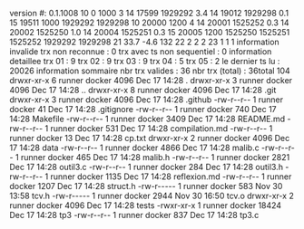 version #: 0.1.1008
10 0 1000 3
14 17599 1929292 3.4
14 19012 1929298 0.1
15 19511 1000 1929292 1929298 
10 20000 1200 4
14 20001 1525252 0.3
14 20002 1525250 1.0
14 20004 1525251 0.3
15 20005 1200 1525250 1525251 1525252 1929292 1929298 
21 33.7 -4.6 132
22 2 2 2
23 1 1 1
information invalide
  trx non reconnue : 0
  trx avec ts non sequentiel : 0
information detaillee
  trx 01 : 9
  trx 02 : 9
  trx 03 : 9
  trx 04 : 5
  trx 05 : 2
  le dernier ts lu : 20026
information sommaire
  nbr trx valides : 36
  nbr trx (total) : 36total 104
drwxr-xr-x 6 runner docker  4096 Dec 17 14:28 .
drwxr-xr-x 3 runner docker  4096 Dec 17 14:28 ..
drwxr-xr-x 8 runner docker  4096 Dec 17 14:28 .git
drwxr-xr-x 3 runner docker  4096 Dec 17 14:28 .github
-rw-r--r-- 1 runner docker    41 Dec 17 14:28 .gitignore
-rw-r--r-- 1 runner docker   740 Dec 17 14:28 Makefile
-rw-r--r-- 1 runner docker  3409 Dec 17 14:28 README.md
-rw-r--r-- 1 runner docker   531 Dec 17 14:28 compilation.md
-rw-r--r-- 1 runner docker    13 Dec 17 14:28 cp.txt
drwxr-xr-x 2 runner docker  4096 Dec 17 14:28 data
-rw-r--r-- 1 runner docker  4866 Dec 17 14:28 malib.c
-rw-r--r-- 1 runner docker   465 Dec 17 14:28 malib.h
-rw-r--r-- 1 runner docker  2821 Dec 17 14:28 outil3.c
-rw-r--r-- 1 runner docker   284 Dec 17 14:28 outil3.h
-rw-r--r-- 1 runner docker  1135 Dec 17 14:28 reflexion.md
-rw-r--r-- 1 runner docker  1207 Dec 17 14:28 struct.h
-rw-r----- 1 runner docker   583 Nov 30 13:58 tcv.h
-rw-r----- 1 runner docker  2944 Nov 30 16:50 tcv.o
drwxr-xr-x 2 runner docker  4096 Dec 17 14:28 tests
-rwxr-xr-x 1 runner docker 18424 Dec 17 14:28 tp3
-rw-r--r-- 1 runner docker   837 Dec 17 14:28 tp3.c
